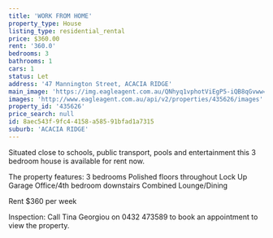 ```yaml
---
title: 'WORK FROM HOME'
property_type: House
listing_type: residential_rental
price: $360.00
rent: '360.0'
bedrooms: 3
bathrooms: 1
cars: 1
status: Let
address: '47 Mannington Street, ACACIA RIDGE'
main_image: 'https://img.eagleagent.com.au/QNhyq1vphotViEgP5-iQB8qGvww=/1280x854/smart/https://s3-us-west-2.amazonaws.com/eagleagent-orig/images/6826213/415934709-image-M.jpg'
images: 'http://www.eagleagent.com.au/api/v2/properties/435626/images'
property_id: '435626'
price_search: null
id: 8aec543f-9fc4-4158-a585-91bfad1a7315
suburb: 'ACACIA RIDGE'
---
```

Situated close  to schools, public transport, pools and entertainment this 3 bedroom house is available for rent now.

The property features:
3 bedrooms
Polished floors throughout
Lock Up Garage
Office/4th bedroom downstairs
Combined Lounge/Dining

Rent $360 per week

Inspection: Call Tina Georgiou on 0432 473589 to book an appointment to view the property.